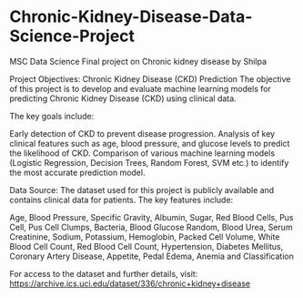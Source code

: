 # Chronic-Kidney-Disease-Data-Science-Project
MSC Data Science Final project on Chronic kidney disease by Shilpa

Project Objectives: Chronic Kidney Disease (CKD) Prediction 
The objective of this project is to develop and evaluate machine learning models for predicting Chronic Kidney Disease (CKD) using clinical data.

The key goals include:

Early detection of CKD to prevent disease progression.
Analysis of key clinical features such as age, blood pressure, and glucose levels to predict the likelihood of CKD.
Comparison of various machine learning models (Logistic Regression, Decision Trees, Random Forest, SVM etc.) to identify the most accurate prediction model.

Data Source:
The dataset used for this project is publicly available and contains clinical data for patients. The key features include:

Age,
Blood Pressure,
Specific Gravity,
Albumin,
Sugar,
Red Blood Cells,
Pus Cell,
Pus Cell Clumps,
Bacteria,
Blood Glucose Random,
Blood Urea,
Serum Creatinine,
Sodium,
Potassium,
Hemoglobin,
Packed Cell Volume,
White Blood Cell Count,
Red Blood Cell Count,
Hypertension,
Diabetes Mellitus,
Coronary Artery Disease,
Appetite,
Pedal Edema,
Anemia and 
Classification

For access to the dataset and further details, visit: https://archive.ics.uci.edu/dataset/336/chronic+kidney+disease
